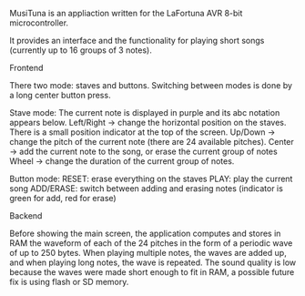 MusiTuna is an appliaction written for the LaFortuna AVR 8-bit microcontroller.

It provides an interface and the functionality for playing short songs (currently up to 16 groups of 3 notes).


Frontend

There two mode: staves and buttons. Switching between modes is done by a long center button press.

Stave mode:
The current note is displayed in purple and its abc notation appears below.
Left/Right -> change the horizontal position on the staves. There is a small position indicator at the top of the screen. 
Up/Down -> change the pitch of the current note (there are 24 available pitches).
Center -> add the current note to the song, or erase the current group of notes
Wheel -> change the duration of the current group of notes.

Button mode:
RESET: erase everything on the staves
PLAY: play the current song
ADD/ERASE: switch between adding and erasing notes (indicator is green for add, red for erase)


Backend

Before showing the main screen, the application computes and stores in RAM the waveform of each of the 24 pitches in 
the form of a periodic wave of up to 250 bytes. When playing multiple notes, the waves are added up, and when playing 
long notes, the wave is repeated. The sound quality is low because the waves were made short enough to fit in RAM, 
a possible future fix is using flash or SD memory.
